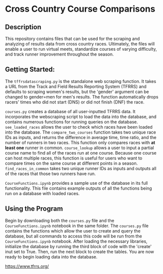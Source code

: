 # Cross Country Course Comparisons
## Description
This repository contains files that can be used for the scraping and analyzing of results data from cross country races. Ultimately, the files will enable a user to run virtual meets, standardize courses of varying difficulty, and track runner improvement throughout the season.

## Getting Started:
The `tffrsdatascraping.py` is the standalone web scraping function. It takes a URL from the Track and Field Results Reporting System (TFRRS) and defaults to scraping women's results, but the 'gender' argument can be changed to gender=men for men's results. The function automatically drops racers' times who did not start (DNS) or did not finish (DNF) the race. 

`courses.py` creates a database of all user-inputted TFRRS data. It incorporates the webscraping script to load the data into the database, and contains numerous functions for running queries on the database. `see_loaded_races` allows the user to check which races have been loaded into the database. The `compare_two_courses` function takes two unique race IDs as inputs, and returns the difference in average time, time ratio, and the number of runners in two races. This function only compares races with **at least one** runner in common. `course_lookup` allows a user to input a partial course name to find all of the races run at one course. Because one course can host multiple races, this function is useful for users who want to compare times on the same course at different points in a season. `find_races_in_common` takes two unique runner IDs as inputs and outputs all of the races that those two runners have run. 

`CourseFunctions.ipynb` provides a sample use of the database in its full functionality. This file contains example outputs of all the functions being run on a database with loaded races. 

## Using the Program

Begin by downloading both the `courses.py` file and the `CourseFunctions.ipynb` notebook in the same folder. The `courses.py` file contains the functions which allow the user to create and query the database, but all commands to access this code will be run from the `CourseFunctions.ipynb` notebook. After loading the necessary libraries, initialize the database by running the third block of code with the 'create' inut set to True. Then, run the next block to create the tables. You are now ready to begin loading data into the database.

https://www.tfrrs.org/

